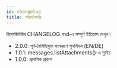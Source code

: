 ```yaml
---
id: changelog
title: পরিবর্তনপঞ্জি
---
```


রিপোজিটরির CHANGELOG.md‑এ সম্পূর্ণ ইতিহাস দেখুন।

- 2.0.0: পূর্ণ‑বৈশিষ্ট্যযুক্ত সংস্করণে পুনর্লিখন (EN/DE)
- 1.0.1: messages.listAttachments()‑এ স্যুইচ
- 1.0.0: প্রাথমিক প্রকাশ
